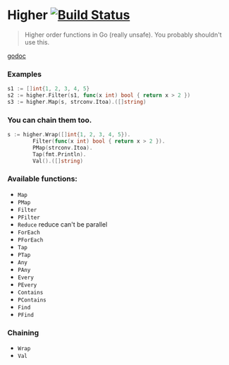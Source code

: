 # Higher [![Build Status](https://travis-ci.org/icholy/higher.png?branch=master)](https://travis-ci.org/icholy/higher)

> Higher order functions in Go (really unsafe).
> You probably shouldn't use this.

[godoc](http://godoc.org/github.com/icholy/higher)

### Examples

``` go
s1 := []int{1, 2, 3, 4, 5}
s2 := higher.Filter(s1, func(x int) bool { return x > 2 })
s3 := higher.Map(s, strconv.Itoa).([]string)
```

### You can chain them too.

``` go
s := higher.Wrap([]int{1, 2, 3, 4, 5}).
        Filter(func(x int) bool { return x > 2 }).
        PMap(strconv.Itoa).
        Tap(fmt.Println).
        Val().([]string)
```

### Available functions:

* `Map`
* `PMap`
* `Filter`
* `PFilter`
* `Reduce` reduce can't be parallel
* `ForEach`
* `PForEach`
* `Tap`
* `PTap`
* `Any`
* `PAny`
* `Every`
* `PEvery`
* `Contains`
* `PContains`
* `Find`
* `PFind`

### Chaining 

* `Wrap`
* `Val`

